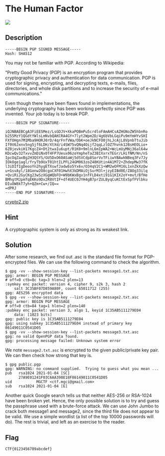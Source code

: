 # The Human Factor
![](https://img.shields.io/badge/category-crypto-blue)

## Description

```
-----BEGIN PGP SIGNED MESSAGE-----
Hash: SHA512
```
You may not be familiar with PGP. According to Wikipedia:

"Pretty Good Privacy (PGP) is an encryption program that provides cryptographic privacy and authentication for data communication. PGP is used for signing, encrypting, and decrypting texts, e-mails, files, directories, and whole disk partitions and to increase the security of e-mail communications."

Even though there have been flaws found in implementations, the underlying cryptography has been working perfectly since PGP was invented. Your job today is to break PGP.
```
-----BEGIN PGP SIGNATURE-----

iQJNBAEBCgA3FiEESMez/LsGDJV+XkaPOBmPu5crdloFAmAHCsAZHGNoZW5hbnRo
b255MzY1QGdtYWlsLmNvbQAKCRA4GY+7lyt2Wpm2D/4g6bVbLGqiPu9mYmHYvSHI
FXfOHgn7M1Mba9HORJ0rD/4qrFnfVWa/ObK+oeJkNCFO0jhLJcAjL8VpnbTtuJib
If9V6Jxnv5ng5jf6LDH/XtXd/i4SW75vQNq4Oijf2qqLzlOZ7hvnk12BsHEOLio+
6Z0jevkiH17KgcZ4+Dt2twaIu6upt/R1K0+9mlnL6mIpWA2+WcLmUyMNj36al64w
KDcwQv32TxvvZmDiNx0T4FP7Ueux06zoYmpheTaZ3BIXxrxTEGr/LHifNM/Nn/nS
IpcOqZaxBg2H3QSYS/GU5DxO60ASaWj5dSVCdp8SorVvTFiiwYBAwkNBeq3Fv7Jy
IOkOge1agl/fryTb9UxT01htILPFL24GM063zoZ48KUtin4A1M72+ZhdepMw37fK
l3iDIfIgDeooYn2hygETXswfJadwEo5Yx6v/O34qV2C1+WM2wOFM16L1xnZkXzQw
u+GsvAyl/18Gonw2O8cgoCXF01HwhX3kDMAiOjSurM3l+jzyEIBd0E/Z8Og33ilq
+QviRi2GyCKg23wSzXGgWQbFO+W9bKWxBgv1nfFLD4xti91G1KIX2oY+mvt/BfHe
BMhgtMJpmTqEKKo9Dx2R8VtIF+df4UEC0JYH4gB7prZULByqCuKCtExSpfFVlbku
DIuOW8kT7yh+QZm+Cw+/IQ==
=dPRJ
-----END PGP SIGNATURE-----
```

[crypto2.zip](https://drive.google.com/drive/folders/1eKV2WG1MR48uCN-uw6tAp6vYV6iZHcde?usp=sharing)

## Hint

A cryptographic system is only as strong as its weakest link.

## Solution

After some research, we find out .asc is the standard file format for PGP-encrypted files. We can use the following command to check the algorithm.

```
$ gpg -vv --show-session-key --list-packets message1.txt.asc 
gpg: armor: BEGIN PGP MESSAGE
# off=0 ctb=8c tag=3 hlen=2 plen=13
:symkey enc packet: version 4, cipher 9, s2k 3, hash 2
	salt 3C35BF07D859A80F, count 65011712 (255)
gpg: AES256 encrypted data
$ gpg -vv --show-session-key --list-packets message2.txt.asc 
gpg: armor: BEGIN PGP MESSAGE
# off=0 ctb=84 tag=1 hlen=2 plen=140
:pubkey enc packet: version 3, algo 1, keyid 1C35AB5111279E04
	data: [1023 bits]
gpg: public key is 1C35AB5111279E04
gpg: using subkey 1C35AB5111279E04 instead of primary key 86149011C0541D05
$ gpg -vv --show-session-key --list-packets message3.txt.asc
gpg: no valid OpenPGP data found.
gpg: processing message failed: Unknown system error
```
We note `message2.txt.asc` is encrypted to the given public/private key pair. We can then check how strong that key is.
```
$ gpg public.pgp
gpg: WARNING: no command supplied.  Trying to guess what you mean ...
pub   rsa1024 2021-01-04 [SC]
      27A9E01241F03C6AA398E18F86149011C0541D05
uid           MGCTF <ctf.mgci@gmail.com>
sub   rsa1024 2021-01-04 [E]
```
Another quick Google search tells us that neither AES-256 or RSA-1024 have been broken yet. Hence, the only possible solution is to try and guess the passphrase used with a brute-force attack. We can use John Jumbo to crack both message1 and message2, since the third file does not appear to be valid. We use a simple wordlist (a list of the top 10000 passwords will do). The rest is trivial, and left as an exercise to the reader. 

## Flag

`CTF{0123456789abcdef}`
